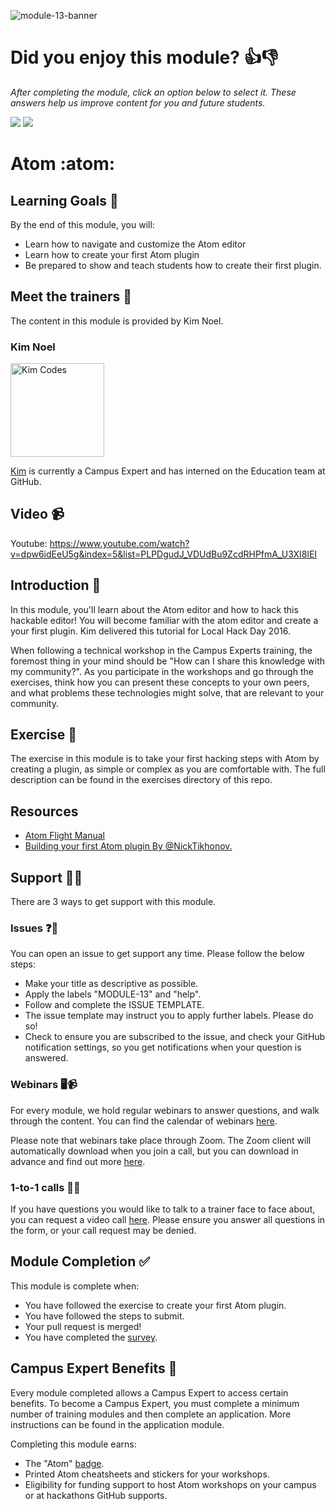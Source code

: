 ![module-13-banner](https://user-images.githubusercontent.com/1790822/30443907-1e626ca8-9979-11e7-9257-86ad97db3fe1.png)

# Did you enjoy this module? 👍👎
_After completing the module, click an option below to select it. These answers help us improve content for you and future students._

[![](https://m131jyck4m.execute-api.us-west-2.amazonaws.com/prod/poll/01BT0P7Q3W05H2MYEXGFVC6AH1/I%20enjoyed%20this%20module)](https://m131jyck4m.execute-api.us-west-2.amazonaws.com/prod/poll/01BT0P7Q3W05H2MYEXGFVC6AH1/I%20enjoyed%20this%20module/vote)
[![](https://m131jyck4m.execute-api.us-west-2.amazonaws.com/prod/poll/01BT0P7Q3W05H2MYEXGFVC6AH1/I%20did%20not%20enjoy%20this%20module)](https://m131jyck4m.execute-api.us-west-2.amazonaws.com/prod/poll/01BT0P7Q3W05H2MYEXGFVC6AH1/I%20did%20not%20enjoy%20this%20module/vote)

# Atom :atom:

## Learning Goals 🥅

By the end of this module, you will:
- Learn how to navigate and customize the Atom editor
- Learn how to create your first Atom plugin
- Be prepared to show and teach students how to create their first plugin.

## Meet the trainers 🍎

The content in this module is provided by Kim Noel.

###  Kim Noel
<img src="https://github.com/kim-codes.png" href="https://github.com/kim-codes" title="Kim Codes" width="150"></img>

[Kim](https://github.com/kim-codes) is currently a Campus Expert and has interned on the Education team at GitHub.

## Video 📹

Youtube: https://www.youtube.com/watch?v=dpw6idEeU5g&index=5&list=PLPDgudJ_VDUdBu9ZcdRHPfmA_U3XI8lEI

## Introduction 👋

In this module, you'll learn about the Atom editor and how to hack this hackable editor! You will become familiar with the atom editor and create a your first plugin. Kim delivered this tutorial for Local Hack Day 2016.

When following a technical workshop in the Campus Experts training, the foremost thing in your mind should be "How can I share this knowledge with my community?". As you participate in the workshops and go through the exercises, think how you can present these concepts to your own peers, and what problems these technologies might solve, that are relevant to your community.

## Exercise 📝

The exercise in this module is to take your first hacking steps with Atom by creating a plugin, as simple or complex as you are comfortable with. The full description can be found in the exercises directory of this repo.

## Resources

- [Atom Flight Manual](http://flight-manual.atom.io/)
- [Building your first Atom plugin By @NickTikhonov.](https://github.com/blog/2231-building-your-first-atom-plugin)

## Support 🙋🏿

There are 3 ways to get support with this module.

### Issues ❓💬

You can open an issue to get support any time. Please follow the below steps:
- Make your title as descriptive as possible.
- Apply the labels "MODULE-13" and "help".
- Follow and complete the ISSUE TEMPLATE.
- The issue template may instruct you to apply further labels. Please do so!
- Check to ensure you are subscribed to the issue, and check your GitHub notification settings, so you get notifications when your question is answered.

### Webinars 🖥📹

For every module, we hold regular webinars to answer questions, and walk through the content.
You can find the calendar of webinars [here](https://calendar.google.com/calendar/ical/github.com_ei82gchda2egevr7aukq6uj1f0%40group.calendar.google.com/public/basic.ics).

Please note that webinars take place through Zoom. The Zoom client will automatically download when you join a call, but you can download in advance and find out more [here](https://zoom.us/download).

### 1-to-1 calls 💖📞

If you have questions you would like to talk to a trainer face to face about, you can request a video call [here](https://calendly.com/joenash/campus-experts-support). Please ensure you answer all questions in the form, or your call request may be denied.

## Module Completion ✅

This module is complete when:
- You have followed the exercise to create your first Atom plugin.
- You have followed the steps to submit.
- Your pull request is merged!
- You have completed the [survey](https://goo.gl/forms/yWLpRp4xycPs6PKS2).

## Campus Expert Benefits 🏅

Every module completed allows a Campus Expert to access certain benefits. To become a Campus Expert, you must complete a minimum number of training modules and then complete an application. More instructions can be found in the application module.

Completing this module earns:
- The "Atom" [badge](../docs/badges.md).
- Printed Atom cheatsheets and stickers for your workshops.
- Eligibility for funding support to host Atom workshops on your campus or at hackathons GitHub supports.
